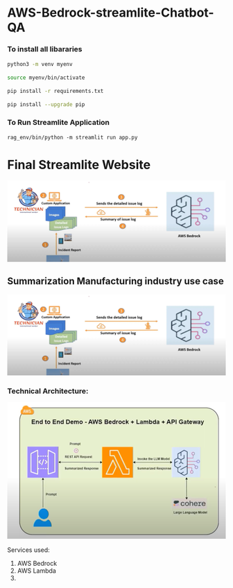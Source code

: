 # AWS-Bedrock-streamlite-Chatbot-QA

### To install all libararies

```sh
python3 -m venv myenv
```

```sh
source myenv/bin/activate
```

```sh
pip install -r requirements.txt
```

```sh
pip install --upgrade pip
```


### To Run Streamlite Application


```
rag_env/bin/python -m streamlit run app.py
```


# Final Streamlite Website

![img.png](img.png)

## Summarization Manufacturing industry use case

![img.png](img.png)

### Technical Architecture:
![img_1.png](img_1.png)

Services used:
1. AWS Bedrock
2. AWS Lambda
3. 


